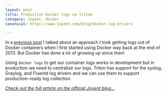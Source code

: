 ```yaml
---
layout: post
title: Production Docker logs on Triton
category: Joyent, Docker
canonical: https://www.joyent.com/blog/docker-log-drivers

---
```


In a [previous post](/posts/docker-logging) I talked about an approach I took getting logs out of Docker containers when I first started using Docker way back at the end of 2013. But Docker has done a lot of growing up since then!

Using `docker logs` to get our container logs works in development but in production we need to centralize our logs. Triton has support for the syslog, Graylog, and Fluentd log drivers and we can use them to support production-ready log collection.

*[Check out the full article on the official Joyent blog...](https://www.joyent.com/blog/docker-log-drivers)*
